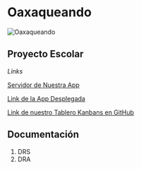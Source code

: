 # Oaxaqueando

![Oaxaqueando](https://user-images.githubusercontent.com/62117067/100479481-fe614980-30b3-11eb-9b72-2d79d3b12eec.png)


## Proyecto Escolar 


*Links*

[Servidor de Nuestra App](https://dashboard.heroku.com/apps/oaxacaqueando/deploy/github "Servidor Para desplegar")

[Link de la App Desplegada](https://oaxacaqueando.herokuapp.com/ "Aplicación Desplegada")

[Link de nuestro Tablero Kanbans en GitHub](https://github.com/Christopherg2/Oaxaqueando "Tablero Kanbans")

## Documentación
1. DRS
2. DRA
